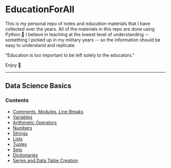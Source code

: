 # EducationForAll
This is my personal repo of notes and education materials that I have collected over the years. All of the materials in this repo are done using Python.:snake: I believe in teaching at the lowest level of understanding -- something I picked up in my military years -- so the information should be easy to understand and replicate. 

"Education is too important to be left solely to the educators."

Enjoy :sunflower:

---
## Data Science Basics

### Contents 
- [Comments, Modules, Line Breaks](/Basics_Intro/BasicsIntro1.md)
- [Variables](/Basics_Intro/BasicsIntro_Variables.md)
- [Arithmetic Operators](/Basics_Intro/BasicsIntro_ArithmeticOps.md) 
- [Numbers](/Basics_Intro/BasicsIntro_Numbers.md) 
- [Strings](/Basics_Intro/BasicsIntro_Strings.md) 
- [Lists](/Basics_Intro/BasicsIntro_Lists.md) 
- [Tuples](/Basics_Intro/BasicsIntro_Tuples.md)
- [Sets](/Basics_Intro/BasicsIntro_Sets.md) 
- [Dictionaries](/Basics_Intro/BasicsIntro_Dict.md) 
- [Series and Data Table Creation](/Basics_Intro/DataTables/Intro_DataFrames.md)
